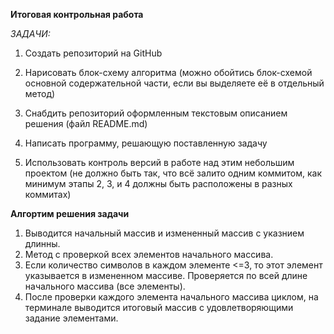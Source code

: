 **Итоговая контрольная работа**

*ЗАДАЧИ:*

1. Создать репозиторий на GitHub

2. Нарисовать блок-схему алгоритма (можно обойтись блок-схемой основной содержательной части, если вы выделяете её в отдельный метод)

3. Снабдить репозиторий оформленным текстовым описанием решения (файл README.md)

4. Написать программу, решающую поставленную задачу

5. Использовать контроль версий в работе над этим небольшим проектом (не должно быть так, что всё залито одним коммитом, как минимум этапы 2, 3, и 4 должны быть расположены в разных коммитах)

**Алгортим решения задачи**

1. Выводится начальный массив и измененный массив с указнием длинны.
2. Метод с проверкой всех элементов начального массива.
3. Если количество символов в каждом элементе <=3, то этот элемент указывается в измененном массиве. Проверяется по всей длине начального массива (все элементы).
4. После проверки каждого элемента начального массива циклом, на терминале выводится итоговый массив с удовлетворяющими задание элементами.